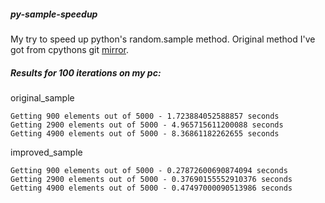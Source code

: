 ##### py-sample-speedup

My try to speed up python's random.sample method. 
Original method I've got from cpythons git [mirror](https://github.com/python/cpython). 

##### Results for 100 iterations on my pc:

original_sample
```
Getting 900 elements out of 5000 - 1.723884052588857 seconds
Getting 2900 elements out of 5000 - 4.965715611200088 seconds
Getting 4900 elements out of 5000 - 8.36861182262655 seconds
```

improved_sample
```
Getting 900 elements out of 5000 - 0.27872600690874094 seconds
Getting 2900 elements out of 5000 - 0.37690155552910376 seconds
Getting 4900 elements out of 5000 - 0.47497000090513986 seconds
```
